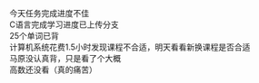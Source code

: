 今天任务完成进度不佳  
C语言完成学习进度已上传分支  
25个单词已背  
计算机系统花费1.5小时发现课程不合适，明天看看新换课程是否合适  
马原没认真背，只是看了个大概  
高数还没看（真的痛苦）  
